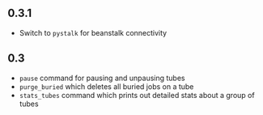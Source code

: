 0.3.1
----
- Switch to `pystalk` for beanstalk connectivity

0.3
---
- `pause` command for pausing and unpausing tubes
- `purge_buried` which deletes all buried jobs on a tube
- `stats_tubes` command which prints out detailed stats about a group of tubes
